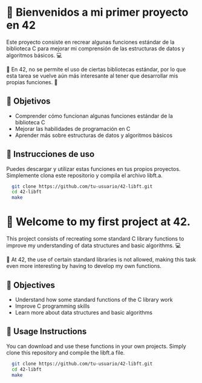 # 🚀 Bienvenidos a mi primer proyecto en 42

Este proyecto consiste en recrear algunas funciones estándar de la biblioteca C para mejorar mi comprensión de las estructuras de datos y algoritmos básicos. 💻

🤔 En 42, no se permite el uso de ciertas bibliotecas estándar, por lo que esta tarea se vuelve aún más interesante al tener que desarrollar mis propias funciones. 🧐

## 🎉 Objetivos
- Comprender cómo funcionan algunas funciones estándar de la biblioteca C
- Mejorar las habilidades de programación en C
- Aprender más sobre estructuras de datos y algoritmos básicos

## 🧰 Instrucciones de uso
Puedes descargar y utilizar estas funciones en tus propios proyectos. Simplemente clona este repositorio y compila el archivo libft.a.
```bash
  git clone https://github.com/tu-usuario/42-libft.git
  cd 42-libft
  make
```


# 🚀 Welcome to my first project at 42.

This project consists of recreating some standard C library functions to improve my understanding of data structures and basic algorithms. 💻

🤔 At 42, the use of certain standard libraries is not allowed, making this task even more interesting by having to develop my own functions. 

## 🎉 Objectives
- Understand how some standard functions of the C library work
- Improve C programming skills
- Learn more about data structures and basic algorithms

## 🧰 Usage Instructions
You can download and use these functions in your own projects. Simply clone this repository and compile the libft.a file.

```bash
  git clone https://github.com/tu-usuario/42-libft.git
  cd 42-libft
  make
```

